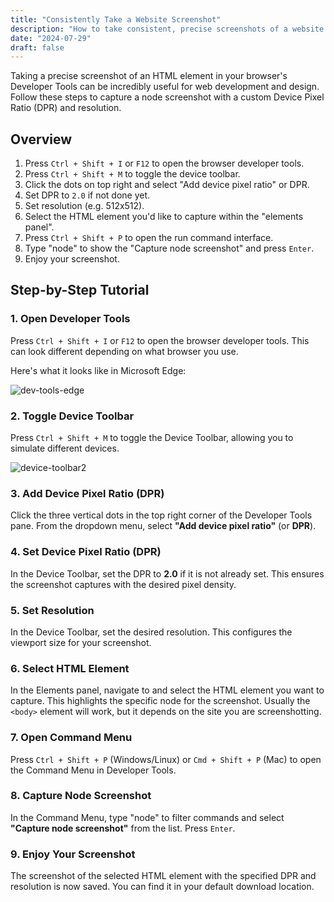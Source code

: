 ```yaml
---
title: "Consistently Take a Website Screenshot"
description: "How to take consistent, precise screenshots of a website."
date: "2024-07-29"
draft: false
---
```


Taking a precise screenshot of an HTML element in your browser's Developer Tools can be incredibly useful for web development and design. Follow these steps to capture a node screenshot with a custom Device Pixel Ratio (DPR) and resolution.

## Overview

1. Press `Ctrl + Shift + I` or `F12` to open the browser developer tools.
2. Press `Ctrl + Shift + M` to toggle the device toolbar.
3. Click the dots on top right and select "Add device pixel ratio" or DPR.
4. Set DPR to `2.0` if not done yet.
5. Set resolution (e.g. 512x512).
6. Select the HTML element you'd like to capture within the "elements panel".
7. Press `Ctrl + Shift + P` to open the run command interface.
8. Type "node" to show the "Capture node screenshot" and press `Enter`.
9. Enjoy your screenshot.

## Step-by-Step Tutorial

### 1. Open Developer Tools

Press `Ctrl + Shift + I` or `F12` to open the browser developer tools. This can look different depending on what browser you use.

Here's what it looks like in Microsoft Edge:

![dev-tools-edge](https://bear-images.sfo2.cdn.digitaloceanspaces.com/database-1719509556.png)

### 2. Toggle Device Toolbar

Press `Ctrl + Shift + M` to toggle the Device Toolbar, allowing you to simulate different devices.

<!--![device-toolbar](https://bear-images.sfo2.cdn.digitaloceanspaces.com/database-1719509661.png)-->
![device-toolbar2](https://bear-images.sfo2.cdn.digitaloceanspaces.com/database-1719509820.png)

### 3. Add Device Pixel Ratio (DPR)

Click the three vertical dots in the top right corner of the Developer Tools pane. From the dropdown menu, select **"Add device pixel ratio"** (or **DPR**).

### 4. Set Device Pixel Ratio (DPR)

In the Device Toolbar, set the DPR to **2.0** if it is not already set. This ensures the screenshot captures with the desired pixel density.

### 5. Set Resolution

In the Device Toolbar, set the desired resolution. This configures the viewport size for your screenshot.

### 6. Select HTML Element

In the Elements panel, navigate to and select the HTML element you want to capture. This highlights the specific node for the screenshot. Usually the `<body>` element will work, but it depends on the site you are screenshotting.

### 7. Open Command Menu

Press `Ctrl + Shift + P` (Windows/Linux) or `Cmd + Shift + P` (Mac) to open the Command Menu in Developer Tools.

### 8. Capture Node Screenshot

In the Command Menu, type "node" to filter commands and select **"Capture node screenshot"** from the list. Press `Enter`.

### 9. Enjoy Your Screenshot

The screenshot of the selected HTML element with the specified DPR and resolution is now saved. You can find it in your default download location.

